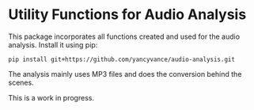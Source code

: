 # Utility Functions for Audio Analysis

This package incorporates all functions created and used for the audio analysis. Install it using pip:

`pip install git+https://github.com/yancyvance/audio-analysis.git`

The analysis mainly uses MP3 files and does the conversion behind the scenes.

This is a work in progress.
